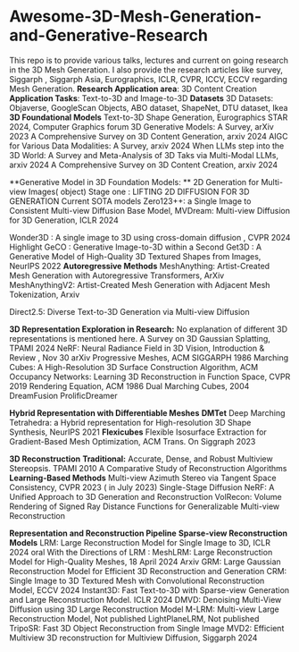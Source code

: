 # Awesome-3D-Mesh-Generation-and-Generative-Research
This repo is to provide various talks, lectures and current on going research in the 3D Mesh Generation. I also provide the research articles like survey, Siggarph , Siggarph Asia, Eurographics, ICLR, CVPR, ICCV, ECCV regarding Mesh Generation.
**Research Application area**: 3D Content Creation
**Application Tasks**: Text-to-3D and Image-to-3D
**Datasets**
      3D Datasets: Objaverse, GoogleScan Objects, ABO dataset, ShapeNet, DTU dataset, Ikea 
**3D Foundational Models**
  Text-to-3D Shape Generation, Eurographics STAR 2024, Computer Graphics forum
  3D Generative Models: A Survey, arXiv 2023
  A Comprehensive Survey on 3D Content Generation, arxiv 2024
  AIGC for Various Data Modalities: A Survey, arxiv 2024
  When LLMs step into the 3D World: A Survey and Meta-Analysis of 3D Taks via Multi-Modal LLMs, arxiv 2024
  A Comprehensive Survey on 3D Content Creation, arxiv 2024

**Generative Model in 3D Foundation Models: ** 
2D Generation for Multi-view Images( object)
  Stage one :  LIFTING 2D DIFFUSION FOR 3D GENERATION
  Current SOTA models
  Zero123++: a Single Image to Consistent Multi-view Diffusion Base Model, 
  MVDream: Multi-view Diffusion for 3D Generation, ICLR 2024


  Wonder3D : A single image to 3D using cross-domain diffusion , CVPR 2024 Highlight
  GeCO : Generative Image-to-3D within a Second
  Get3D : A Generative Model of High-Quality 3D Textured Shapes from Images, NeurIPS 2022
  **Autoregressive Methods**
  MeshAnything: Artist-Created Mesh Generation with Autoregressive Transformers, ArXiv
  MeshAnythingV2: Artist-Created Mesh Generation with Adjacent Mesh Tokenization, Arxiv


 Direct2.5: Diverse Text-to-3D Generation via Multi-view Diffusion


**3D Representation Exploration in Research:**
No explanation of different 3D representations is mentioned here.
  A Survey on 3D Gaussian Splatting, TPAMI 2024
  NeRF: Neural Radiance Field in 3D Vision, Introduction & Review , Nov 30 arXiv
  Progressive Meshes, ACM SIGGARPH 1986
  Marching Cubes: A High-Resolution 3D Surface Construction Algorithm, ACM 
  Occupancy Networks: Learning 3D Reconstruction in Function Space, CVPR 2019
  Rendering Equation, ACM 1986
  Dual Marching Cubes, 2004 
  DreamFusion
  ProlificDreamer

**Hybrid Representation with Differentiable Meshes**
  **DMTet** 
	Deep Marching Tetrahedra: a Hybrid representation for High-resolution 3D Shape Synthesis, NeurIPS 2021
 **Flexicubes**
	Flexible Isosurface Extraction for Gradient-Based Mesh Optimization, ACM Trans. On Siggraph 2023

**3D Reconstruction**
**Traditional:**
  Accurate, Dense, and  Robust Multiview Stereopsis. TPAMI 2010
  A Comparative Study of Reconstruction Algorithms 
**Learning-Based Methods**
  Multi-view Azimuth Stereo via Tangent Space Consistency, CVPR 2023 ( in July 2023)
  Single-Stage Diffusion NeRF: A Unified Approach to 3D Generation and Reconstruction
  VolRecon: Volume Rendering of Signed Ray Distance Functions for Generalizable Multi-view Reconstruction

**Representation and Reconstruction Pipeline**
  **Sparse-view Reconstruction Models**
      LRM: Large Reconstruction Model for Single Image to 3D, ICLR 2024 oral
      With the Directions of LRM : 
      MeshLRM: Large Reconstruction Model for High-Quality Meshes, 18 April 2024 Arxiv
      GRM: Large Gaussian Reconstruction Model for Efficient 3D Reconstruction and Generation 
      CRM: Single Image to 3D Textured Mesh with Convolutional Reconstruction Model, ECCV 2024
      Instant3D: Fast Text-to-3D with Sparse-view Generation and Large Reconstruction Model. ICLR 2024
      DMVD: Denoising Multi-View Diffusion using 3D Large Reconstruction Model
      M-LRM: Multi-view Large Reconstruction Model, Not published
      LightPlaneLRM, Not published
      TripoSR: Fast 3D Object Reconstruction from Single Image
      MVD2:  Efficient Multiview 3D reconstruction for Multiview Diffusion, Siggarph 2024



